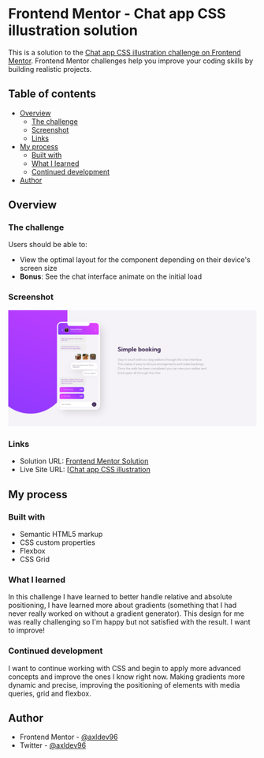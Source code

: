 # Frontend Mentor - Chat app CSS illustration solution

This is a solution to the [Chat app CSS illustration challenge on Frontend Mentor](https://www.frontendmentor.io/challenges/chat-app-css-illustration-O5auMkFqY). Frontend Mentor challenges help you improve your coding skills by building realistic projects. 

## Table of contents

- [Overview](#overview)
  - [The challenge](#the-challenge)
  - [Screenshot](#screenshot)
  - [Links](#links)
- [My process](#my-process)
  - [Built with](#built-with)
  - [What I learned](#what-i-learned)
  - [Continued development](#continued-development)
- [Author](#author)

## Overview

### The challenge

Users should be able to:

- View the optimal layout for the component depending on their device's screen size
- **Bonus**: See the chat interface animate on the initial load

### Screenshot

!['Screenshot'](./src/images/screenshot.png)

### Links

- Solution URL: [Frontend Mentor Solution](https://www.frontendmentor.io/solutions/interactive-rating-component-html-css-js-pdjpIIK_bu)
- Live Site URL: [[Chat app CSS illustration](https://axldev96.github.io/interactive_rating_component/)

## My process

### Built with

- Semantic HTML5 markup
- CSS custom properties
- Flexbox
- CSS Grid

### What I learned

In this challenge I have learned to better handle relative and absolute positioning, I have learned more about gradients (something that I had never really worked on without a gradient generator). This design for me was really challenging so I'm happy but not satisfied with the result. I want to improve!

### Continued development

I want to continue working with CSS and begin to apply more advanced concepts and improve the ones I know right now. Making gradients more dynamic and precise, improving the positioning of elements with media queries, grid and flexbox.

## Author

- Frontend Mentor - [@axldev96](https://www.frontendmentor.io/profile/axldev96)
- Twitter - [@axldev96](https://twitter.com/axldev96)
